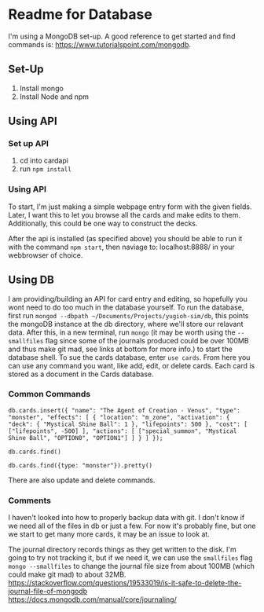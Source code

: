 # Readme for Database

I'm using a MongoDB set-up. A good reference to get started and find commands is: https://www.tutorialspoint.com/mongodb.

## Set-Up

1. Install mongo
2. Install Node and npm

## Using API

### Set up API

1. cd into cardapi
2. run `npm install`

### Using API

To start, I'm just making a simple webpage entry form with the given fields. Later, I want this to let you browse all the cards and make edits to them. Additionally, this could be one way to construct the decks. 

After the api is installed (as specified above) you should be able to run it with the command `npm start`, then naviage to: localhost:8888/ in your webbrowser of choice. 


## Using DB

I am providing/building an API for card entry and editing, so hopefully you wont need to do too much in the database yourself. To run the database, first run `mongod --dbpath ~/Documents/Projects/yugioh-sim/db`, this points the mongoDB instance at the db directory, where we'll store our relavant data. After this, in a new terminal, run `mongo` (it may be worth using the `--smallfiles` flag since some of the journals produced could be over 100MB and thus make git mad, see links at bottom for more info.) to start the database shell. To sue the cards database, enter `use cards`. From here you can use any command you want, like add, edit, or delete cards. Each card is stored as a document in the Cards database.

### Common Commands

`db.cards.insert({
  "name": "The Agent of Creation - Venus",
  "type": "monster",
  "effects": [
    {
      "location": "m_zone",
      "activation": {
        "deck": {
          "Mystical Shine Ball": 1
        },
        "lifepoints": 500
      },
      "cost": [
        ["lifepoints", -500]
      ],
      "actions": [
        ["special_summon", "Mystical Shine Ball", "OPTION0", "OPTION1"]
      ]
    }
  ]
});`

`db.cards.find()`

`db.cards.find({type: "monster"}).pretty()`

There are also update and delete commands. 

### Comments

I haven't looked into how to properly backup data with git. I don't know if we need all of the files in db or just a few. For now it's probably fine, but one we start to get many more cards, it may be an issue to look at. 

The journal directory records things as they get written to the disk. I'm going to try not tracking it, but if we need it, we can use the `smallfiles` flag `mongo --smallfiles` to change the journal file size from about 100MB (which could make git mad) to about 32MB. 
https://stackoverflow.com/questions/19533019/is-it-safe-to-delete-the-journal-file-of-mongodb
https://docs.mongodb.com/manual/core/journaling/